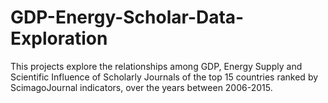 # GDP-Energy-Scholar-Data-Exploration
This projects explore the relationships among GDP, Energy Supply and Scientific Influence of Scholarly Journals of the top 15 countries ranked by ScimagoJournal indicators, over the years between 2006-2015.
